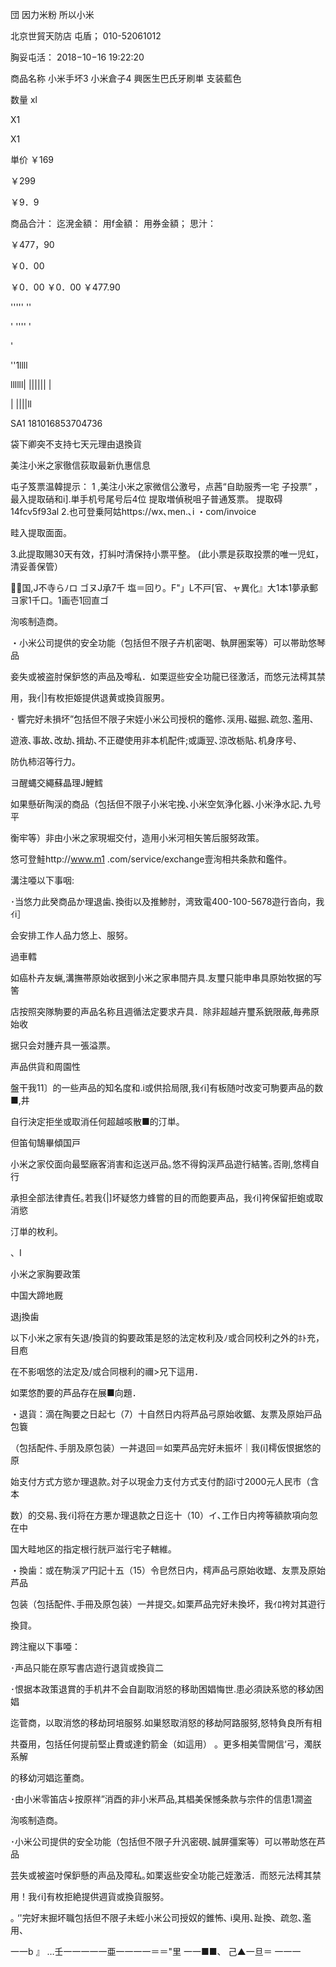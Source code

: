 団
因力米粉
所以小米

北京世貿天防店
屯盾； 010-52061012

胸妥屯活：
2018−10−16 19:22:20

商品名称
小米手坏3
小米倉子4
興医生巴氏牙刷単
支装藍色

数量
xl

X1

X1

単价
￥169

￥299

￥9．9

商品合汁：
迄溌金額：
用f金額：
用券金額；
思汁：

￥477，90

￥0．00

￥0．00
￥0．00
￥477.90

''''' ''

' '''' '

'

''1llll

llllll| |||||| |

| ||||ll

SA1 181016853704736

袋下卿突不支持七天元理由退換貨

美注小米之家徹信荻取最新仇惠信息

屯子笈票温韓提示：
1 ,美注小米之家微信公激号，点茜“自助服秀一宅
子投票” ，最入提取硝和i].単手机号尾号后4位
提取増偵税咀子普通笈票。
提取碍14fcv5f93al
2.也可登乗阿姑https://wx､men.､i ・com/invoice

畦入提取面面。

3.此提取賜30天有效，打糾吋清保持小票平整。
(此小票是荻取投票的唯一児虹，清妥善保管）

ー国,J不寺らﾉロ ゴヌJ承7千 塩＝回り。F"」L不戸[官、ャ異化』大1本1夢承郵ヨ家1千口。1画壱1回直ゴ

洵咳制造商。

・小米公司提供的安全功能（包括但不限子卉机密喝、執屏圏案等）可以帯助悠琴品

妾失或被盗肘保鈩悠的声品及噂私．如栗逗些安全功龍已径激活，而悠元法樗其禁

用，我ｲ|]有枚拒姫提供退黄或換貨服男。

･ 響完好未損坏”包括但不限子宋姪小米公司授枳的鑑修､渓用､磁掘､疏忽､濫用､

遊液､事故､改劫､揖劫､不正礎使用非本机配件;或諏翌､涼改栃貼､机身序号､

防仇柿沼等行力。

ヨ醒蝿交繩蘇晶理J鯉鱈

如果懸斫陶渓的商品（包括但不限子小米宅挽､小米空気浄化器､小米浄水記､九号平

衡牢等）非由小米之家現堀交付，造用小米河相矢筈后服努政策。

悠可登鮭http://www.m1 .com/service/exchange壹洵相共条款和鑑件｡

溝注唖以下事咽:

･当悠力此癸商品か理退歯､換街以及推鯵肘，湾致電400-100-5678遊行沓向，我ｲi］

会安排工作人品力悠上、服努。

過車轌

如癌朴卉友蝋,溝撫帯原始收据到小米之家串間卉具.友璽只能申串具原始牧据的写筈

店按照突隊駒要的声品名称且週循法定要求卉具．除非超越卉璽系銃限蔽,毎弗原始收

据只会対腫卉具一張溢票｡

声品供貨和周園性

盤干我11〕的一些声品的知名度和.i或供拾局限,我ｲi]有板随吋改変可駒要声品的数■,井

自行決定拒坐或取消任何超越咳散■的汀単。

但笛旬鵠畢傾国戸

小米之家佼面向最堅廠客消害和迄送戸品｡悠不得鈎渓芦品遊行結筈｡否剛,悠樗自行

承担全部法律責任｡若我{|]坏疑悠力蜂嘗的目的而飽要声品，我ｲi]袴保留拒蚫或取消慾

汀単的枚利。

、I

小米之家胸要政策

中国大蹄地厩

退j換歯

以下小米之家有矢退/換貨的鈎要政策是怒的法定枚利及ﾉ或合同校利之外的ﾎﾄ充，目庖

在不影咽悠的法定及/或合同根利的禰>兄下這用．

如栗悠酌要的芦品存在展■向題．

・退貨：滴在陶要之日起七（7）十自然日内将芦品弓原始收鋸、友票及原始戸品包簔

（包括配件､手朋及原包装）一丼退回＝如栗芦品完好未振坏｜我(i]樗仮恨据悠的原

始支付方式方慾か理退款｡対子以現金力支付方式支付酌詔i寸2000元人民市（含本

数）的交易､我ｲi]将在方悪か理退款之日迄十（10）イ､工作日内袴等額款項向忽在中

国大畦地区的指定根行胱戸滋行宅子轄維｡

・換歯：或在駒渓ア円記十五（15）令皀然日内，樗声品弓原始收罎、友票及原始芦品

包装（包括配件､手冊及原包装）一丼提交｡如栗芦品完好未換坏，我ｲﾛ袴対其遊行

換貸。

跨注寵以下事唖：

･声品只能在原写書店遊行退貨或換貨二

･恨据本政策退賞的手机井不会自副取消怒的移助困娼悔世.患必須訣系慾的移幼困娼

迄菅商，以取消悠的移劫珂培服努.如巣怒取消怒的移劫阿路服努,怒特負良所有相

共蚕用，包括任何提前堅止費或達釣箭金（如這用） 。更多相美雪開信‘弓，濁朕系解

的移幼河娼迄董商。

･由小米零笛店↓按原祥”消酉的非小米芦品,其椙美保憾条款与宗件的信患1澗盗

洵咳制造商｡

･小米公司提供的安全功能（包括但不限子升汎密硯､誠屏彊案等）可以帯助悠在芦品

芸失或被盗吋保鈩懸的声品及障私｡如栗返些安全功能己姪激活．而怒元法樗其禁

用！我ｲi]有枚拒絶提供週貨或換貨服努。

｡ ‘'完好末掘坏職包括但不限子未蛭小米公司授奴的錐怖､ i臭用､趾換、疏忽､濫用、

一一b 』 …壬一一一一一亜一一一一＝＝"里 一一■■、 己▲一旦＝ 一一一

